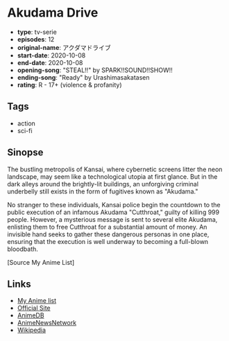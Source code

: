 # Akudama Drive

-   **type**: tv-serie
-   **episodes**: 12
-   **original-name**: アクダマドライブ
-   **start-date**: 2020-10-08
-   **end-date**: 2020-10-08
-   **opening-song**: "STEAL!!" by SPARK!!SOUND!!SHOW!!
-   **ending-song**: "Ready" by Urashimasakatasen
-   **rating**: R - 17+ (violence & profanity)

## Tags

-   action
-   sci-fi

## Sinopse

The bustling metropolis of Kansai, where cybernetic screens litter the neon landscape, may seem like a technological utopia at first glance. But in the dark alleys around the brightly-lit buildings, an unforgiving criminal underbelly still exists in the form of fugitives known as "Akudama."

No stranger to these individuals, Kansai police begin the countdown to the public execution of an infamous Akudama "Cutthroat," guilty of killing 999 people. However, a mysterious message is sent to several elite Akudama, enlisting them to free Cutthroat for a substantial amount of money. An invisible hand seeks to gather these dangerous personas in one place, ensuring that the execution is well underway to becoming a full-blown bloodbath.

[Source My Anime List]

## Links

-   [My Anime list](https://myanimelist.net/anime/41433/Akudama_Drive)
-   [Official Site](https://akudama-drive.com/)
-   [AnimeDB](http://anidb.info/perl-bin/animedb.pl?show=anime&aid=15437)
-   [AnimeNewsNetwork](http://www.animenewsnetwork.com/encyclopedia/anime.php?id=23366)
-   [Wikipedia](https://ja.wikipedia.org/wiki/%E3%82%A2%E3%82%AF%E3%83%80%E3%83%9E%E3%83%89%E3%83%A9%E3%82%A4%E3%83%96)
